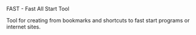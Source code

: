 FAST - Fast All Start Tool

Tool for creating from bookmarks and shortcuts to fast start programs or internet sites.
